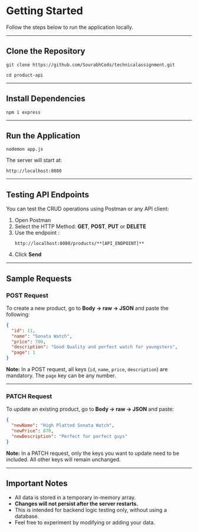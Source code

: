 #  Getting Started

Follow the steps below to run the application locally.

---

##  Clone the Repository

```
git clone https://github.com/SourabhCods/technicalassignment.git

cd product-api
```

---

##  Install Dependencies

```
npm i express
```

---

##  Run the Application

```
nodemon app.js
```

The server will start at:

```
http://localhost:8080
```

---

##  Testing API Endpoints

You can test the CRUD operations using Postman or any API client:

1. Open Postman
2. Select the HTTP Method: **GET**, **POST**, **PUT** or **DELETE**
3. Use the endpoint :
    ```
    http://localhost:8080/products/**[API_ENDPOINT]**
    ```
4. Click **Send**

---

##  Sample Requests

###  POST Request

To create a new product, go to **Body → raw → JSON** and paste the following:

```json
{
  "id": 11,
  "name": "Sonata Watch",
  "price": 700,
  "description": "Good Quality and perfect watch for youngsters",
  "page": 1
}
```
 **Note:** In a POST request, all keys (`id`, `name`, `price`, `description`) are mandatory. The `page` key can be any number.

---

###  PATCH Request

To update an existing product, go to **Body → raw → JSON** and paste:

```json
{
  "newName": "High Platted Sonata Watch",
  "newPrice": 870,
  "newDescription": "Perfect for perfect guys"
}
```
 **Note:** In a PATCH request, only the keys you want to update need to be included. All other keys will remain unchanged.

---

##  Important Notes

- All data is stored in a temporary in-memory array.
-  **Changes will not persist after the server restarts.**
- This is intended for backend logic testing only, without using a database.
- Feel free to experiment by modifying or adding your data.
